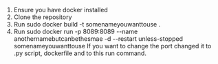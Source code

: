 1. Ensure you have docker installed
2. Clone the repository
3. Run sudo docker build -t somenameyouwanttouse .
4. Run sudo docker run -p 8089:8089 --name anothernamebutcanbethesmae -d --restart unless-stopped somenameyouwanttouse
   If you want to change the port changed it to .py script, dockerfile and to this run command.
